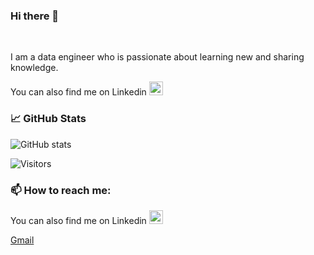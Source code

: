 ### Hi there 👋
<br />

I am a data engineer who is passionate about learning new and sharing knowledge.

You can also find me on Linkedin
<a href="https://www.linkedin.com/in/ozgunakin/">
  <img float="right" alt="Ozgun's LinkedIN" width="22px" src="https://raw.githubusercontent.com/peterthehan/peterthehan/master/assets/linkedin.svg" />
</a>




### 📈 GitHub Stats

![GitHub stats](https://github-readme-stats.vercel.app/api?username=ozgunakin&show_icons=true&theme=radical)

![Visitors](https://visitor-badge.glitch.me/badge?page_id=ozgunakin.ozgunakin)

### 📫 How to reach me:
You can also find me on Linkedin
<a href="https://www.linkedin.com/in/ozgunakin/">
  <img float="right" alt="Ozgun's LinkedIN" width="22px" src="https://raw.githubusercontent.com/peterthehan/peterthehan/master/assets/linkedin.svg" />
</a>

[Gmail](mailto:ozgunakin2@gmail.com)
<!--
**ozgunakin/ozgunakin** is a ✨ _special_ ✨ repository because its `README.md` (this file) appears on your GitHub profile.

Here are some ideas to get you started:

- 🔭 I’m currently working on ...
- 🌱 I’m currently learning ...
- 👯 I’m looking to collaborate on ...
- 🤔 I’m looking for help with ...
- 💬 Ask me about ...
- 📫 How to reach me: ...
- 😄 Pronouns: ...
- ⚡ Fun fact: ...
-->
